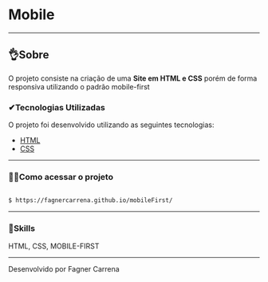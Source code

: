 # Mobile
---
##   👌Sobre
O projeto consiste na criação de uma **Site em HTML e CSS** porém de forma responsiva utilizando o padrão mobile-first    

###  ✔Tecnologias Utilizadas
O projeto foi desenvolvido utilizando as seguintes tecnologias:
- [HTML](https://www.alura.com.br/)
- [CSS](https://www.alura.com.br/)

---
###    🐱‍🏍Como acessar o projeto
```bash

$ https://fagnercarrena.github.io/mobileFirst/

```
---

###   🦾Skills

HTML, CSS, MOBILE-FIRST



---
Desenvolvido por Fagner Carrena
